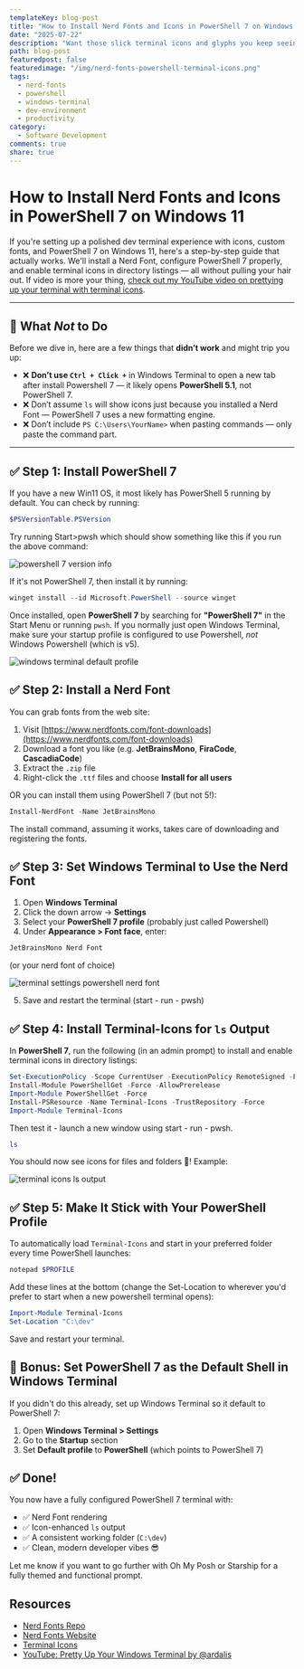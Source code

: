 ```yaml
---
templateKey: blog-post
title: "How to Install Nerd Fonts and Icons in PowerShell 7 on Windows 11"
date: "2025-07-22"
description: "Want those slick terminal icons and glyphs you keep seeing in screenshots? Here's the definitive guide to getting Nerd Fonts and terminal icons working with PowerShell 7 and Windows Terminal on Windows 11."
path: blog-post
featuredpost: false
featuredimage: "/img/nerd-fonts-powershell-terminal-icons.png"
tags:
  - nerd-fonts
  - powershell
  - windows-terminal
  - dev-environment
  - productivity
category:
  - Software Development
comments: true
share: true
---
```


# How to Install Nerd Fonts and Icons in PowerShell 7 on Windows 11

If you're setting up a polished dev terminal experience with icons, custom fonts, and PowerShell 7 on Windows 11, here's a step-by-step guide that actually works. We'll install a Nerd Font, configure PowerShell 7 properly, and enable terminal icons in directory listings — all without pulling your hair out. If video is more your thing, [check out my YouTube video on prettying up your terminal with terminal icons](https://youtu.be/TpHcEsPIOhw?si=YmQTIi6rLwB02Cbe).

---

## 🚫 What *Not* to Do

Before we dive in, here are a few things that **didn’t work** and might trip you up:

- ❌ **Don’t use `Ctrl + Click +`** in Windows Terminal to open a new tab after install Powershell 7 — it likely opens **PowerShell 5.1**, not PowerShell 7.
- ❌ Don’t assume `ls` will show icons just because you installed a Nerd Font — PowerShell 7 uses a new formatting engine.
- ❌ Don’t include `PS C:\Users\YourName>` when pasting commands — only paste the command part.

---

## ✅ Step 1: Install PowerShell 7

If you have a new Win11 OS, it most likely has PowerShell 5 running by default. You can check by running:

```powershell
$PSVersionTable.PSVersion
```

Try running Start>pwsh which should show something like this if you run the above command:

![powershell 7 version info](/img/powershell-open-with-pwsh.png)

If it's not PowerShell 7, then install it by running:

```powershell
winget install --id Microsoft.PowerShell --source winget
```

Once installed, open **PowerShell 7** by searching for **"PowerShell 7"** in the Start Menu or running `pwsh`. If you normally just open Windows Terminal, make sure your startup profile is configured to use Powershell, *not* Windows Powershell (which is v5).

![windows terminal default profile](/img/windows-terminal-default-profile-select-powershell.png)

## ✅ Step 2: Install a Nerd Font

You can grab fonts from the web site:

1. Visit [https://www.nerdfonts.com/font-downloads](https://www.nerdfonts.com/font-downloads)
2. Download a font you like (e.g. **JetBrainsMono**, **FiraCode**, **CascadiaCode**)
3. Extract the `.zip` file
4. Right-click the `.ttf` files and choose **Install for all users**

OR you can install them using PowerShell 7 (but not 5!):

```powershell
Install-NerdFont -Name JetBrainsMono
```

The install command, assuming it works, takes care of downloading and registering the fonts.

## ✅ Step 3: Set Windows Terminal to Use the Nerd Font

1. Open **Windows Terminal**
2. Click the down arrow → **Settings**
3. Select your **PowerShell 7 profile** (probably just called Powershell)
4. Under **Appearance > Font face**, enter:

```powershell
JetBrainsMono Nerd Font
```

(or your nerd font of choice)

![terminal settings powershell nerd font](windows-terminal-default-profile-select-powershell)

5. Save and restart the terminal (start - run - pwsh)

## ✅ Step 4: Install Terminal-Icons for `ls` Output

In **PowerShell 7**, run the following (in an admin prompt) to install and enable terminal icons in directory listings:

```powershell
Set-ExecutionPolicy -Scope CurrentUser -ExecutionPolicy RemoteSigned -Force
Install-Module PowerShellGet -Force -AllowPrerelease
Import-Module PowerShellGet -Force
Install-PSResource -Name Terminal-Icons -TrustRepository -Force
Import-Module Terminal-Icons
```

Then test it - launch a new window using start - run - pwsh.

```powershell
ls
```

You should now see icons for files and folders 🎉! Example:

![terminal icons ls output](pwsh-7-nerd-fonts-terminal-icons-working.png)

## ✅ Step 5: Make It Stick with Your PowerShell Profile

To automatically load `Terminal-Icons` and start in your preferred folder every time PowerShell launches:

```powershell
notepad $PROFILE
```

Add these lines at the bottom (change the Set-Location to wherever you'd prefer to start when a new powershell terminal opens):

```powershell
Import-Module Terminal-Icons
Set-Location "C:\dev"
```

Save and restart your terminal.

## 🧠 Bonus: Set PowerShell 7 as the Default Shell in Windows Terminal

If you didn't do this already, set up Windows Terminal so it default to PowerShell 7:

1. Open **Windows Terminal > Settings**
2. Go to the **Startup** section
3. Set **Default profile** to **PowerShell** (which points to PowerShell 7)

## ✅ Done!

You now have a fully configured PowerShell 7 terminal with:

- ✅ Nerd Font rendering
- ✅ Icon-enhanced `ls` output
- ✅ A consistent working folder (`C:\dev`)
- ✅ Clean, modern developer vibes 😎

Let me know if you want to go further with Oh My Posh or Starship for a fully themed and functional prompt.

## Resources

- [Nerd Fonts Repo](https://github.com/ryanoasis/nerd-fonts)
- [Nerd Fonts Website](https://www.nerdfonts.com/font-downloads)
- [Terminal Icons](https://github.com/devblackops/Terminal-Icons)
- [YouTube: Pretty Up Your Windows Terminal by @ardalis](https://www.youtube.com/watch?v=TpHcEsPIOhw&ab_channel=Ardalis)